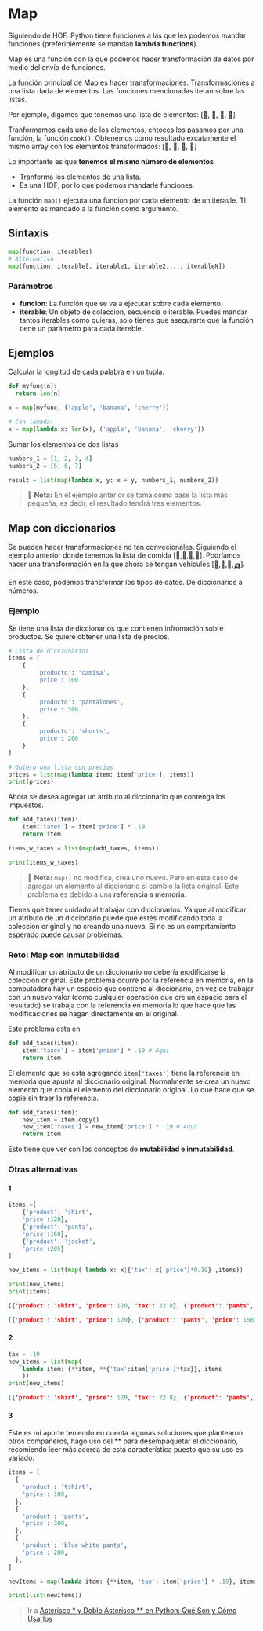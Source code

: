 # Map

Siguiendo de HOF. Python tiene funciones a las que les podemos mandar funciones (preferiblemente se mandan **lambda functions**).

Map es una función con la que podemos hacer transformación de datos por medio del envío de funciones.

La función principal de Map es hacer transformaciones. Transformaciones a una lista dada de elementos. Las funciones mencionadas iteran sobre las listas.

Por ejemplo, digamos que tenemos una lista de elementos: [🐄, 🐓, 🌽, 🥔]

Tranformamos cada uno de los elementos, entoces los pasamos por una función, la función `cook()`. Obtenemos como resultado excatamente el mismo array con los elementos transformados: [🍔, 🍗, 🍿, 🍟]

Lo importante es que **tenemos el mismo número de elementos**.

- Tranforma los elementos de una lista.
- Es una HOF, por lo que podemos mandarle funciones.

La función `map()` ejecuta una funcion por cada elemento de un iteravle. Tl elemento es mandado a la función como argumento.

## Sintaxis

```python
map(function, iterables)
# Alternativa
map(function, iterable[, iterable1, iterable2,..., iterableN])
```

### Parámetros

- **funcion**: La función que se va a ejecutar sobre cada elemento.
- **iterable**: Un objeto de coleccion, secuencia o iterable. Puedes mandar tantos iterables como quieras, solo tienes que asegurarte que la función tiene un parámetro para cada itereble.

## Ejemplos

Calcular la longitud de cada palabra en un tupla.

```python
def myfunc(n):
  return len(n)

x = map(myfunc, ('apple', 'banana', 'cherry'))

# Con lambda:
x = map(lambda x: len(x), ('apple', 'banana', 'cherry'))
```

Sumar los elementos de dos listas

```python
numbers_1 = [1, 2, 3, 4]
numbers_2 = [5, 6, 7]

result = list(map(lambda x, y: x + y, numbers_1, numbers_2))
```

> 📝 **Nota:** En el ejemplo anterior se toma como base la lista más pequeña, es decir, el resultado tendrá tres elementos.

## Map con diccionarios

Se pueden hacer transformaciones no tan convecionales. Siguiendo el ejemplo anterior donde tenemos la lista de comida [🍔,🍗,🍿,🍟]. Podríamos hacer una transformación en la que ahora se tengan vehiculos [🚓,🚎,🚙,🛺].

En este caso, podemos transformar los tipos de datos. De diccionarios a números.

### Ejemplo

Se tiene una lista de diccionarios que contienen infromación sobre productos. Se quiere obtener una lista de precios.

```python
# Lista de diccionarios
items = [
    {
        'producto': 'camisa',
        'price': 100
    },
    {
        'producto': 'pantalones',
        'price': 300
    },
    {
        'producto': 'shorts',
        'price': 200
    }
]

# Quiero una lista con precios
prices = list(map(lambda item: item['price'], items))
print(prices)
```

Ahora se desea agregar un atributo al diccionario que contenga los impuestos.

```python
def add_taxes(item):
    item['taxes'] = item['price'] * .19
    return item

items_w_taxes = list(map(add_taxes, items))

print(items_w_taxes)
```

> 📝 **Nota:**  `map()` no modifica, crea uno nuevo. Pero en este caso de agragar un elemento al diccionario sí cambio la lista original. Este problema es debido a una **referencia a memoria**.

Tienes que tener cuidado al trabajar con diccionarios. Ya que al modificar un atributo de un diccionario puede que estés modificando toda la coleccion original y no creando una nueva. Si no es un comprtamiento esperado puede causar problemas.

### Reto: Map con inmutabilidad

Al modificar un atributo de un diccionario no debería modificarse la colección original. Este problema ocurre por la referencia en memoria, en la computadora hay un espacio que contiene al diccionario, en vez de trabajar con un nuevo valor (como cualquier operación que cre un espacio para el resultado) se trabaja con la referencia en memoria lo que hace que las modificaciones se hagan directamente en el original.

Este problema esta en

```python
def add_taxes(item):
    item['taxes'] = item['price'] * .19 # Aqui
    return item
```

El elemento que se esta agregando `item['taxes']` tiene la referencia en memoria que apunta al diccionario original. Normalmente se crea un nuevo elemento que copia el elemento del diccionario original. Lo que hace que se copie sin traer la referencia.

```python
def add_taxes(item):
    new_item = item.copy()
    new_item['taxes'] = new_item['price'] * .19 # Aqui
    return item
```

Esto tiene que ver con los conceptos de **mutabilidad e inmutabilidad**.

### Otras alternativas

#### 1

```python
items =[
    {'product': 'shirt',
    'price':120},
    {'product': 'pants',
    'price':160},
    {'product': 'jacket',
    'price':205}
]

new_items = list(map( lambda x: x|{'tax': x['price']*0.19} ,items))

print(new_items)
print(items)
```

```json
[{'product': 'shirt', 'price': 120, 'tax': 22.8}, {'product': 'pants', 'price': 160, 'tax': 30.4}, {'product': 'socks', 'price': 205, 'tax': 38.95}]

[{'product': 'shirt', 'price': 120}, {'product': 'pants', 'price': 160}, {'product': 'socks', 'price': 205}]
```

#### 2

```python
tax = .19
new_items = list(map(
    lambda item: {**item, **{'tax':item['price']*tax}}, items
    ))
print(new_items)
```

```json
[{'product': 'shirt', 'price': 120, 'tax': 22.8}, {'product': 'pants', 'price': 160, 'tax': 30.4}, {'product': 'jacket', 'price': 205, 'tax': 38.95}]
```

#### 3

Este es mi aporte teniendo en cuenta algunas soluciones que plantearon otros compañeros, hago uso del ** para desempaquetar el diccionario, recomiendo leer más acerca de esta característica puesto que su uso es variado:

```python
items = [
  {
    'product': 'tshirt',
    'price': 100,
  },
  {
    'product': 'pants',
    'price': 300,
  },
  {
    'product': 'blue white pants',
    'price': 200,
  },
]

newItems = map(lambda item: {**item, 'tax': item['price'] * .19}, items)

print(list(newItems))
```

> Ir a [Asterisco * y Doble Asterisco ** en Python: Qué Son y Cómo Usarlos](https://www.codigopiton.com/como-usar-asterisco-y-doble-asterisco-en-python/)
